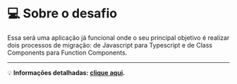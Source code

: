 # 💻 Sobre o desafio

Essa será uma aplicação já funcional onde o seu principal objetivo é realizar dois processos de migração: de Javascript para Typescript e de Class Components para Function Components.

---

💡 **Informações detalhadas: [clique aqui](https://www.notion.so/Desafio-02-Refactoring-de-classes-e-typescript-4571541e7f8c4799bd191b6cfb53802c).**